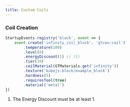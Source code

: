```yaml
---
title: Custom Coils
---
```

### Coil Creation
```js
StartupEvents.registry('block', event => {
    event.create('infinity_coil_block', 'gtceu:coil')
        .temperature(100)
        .level(0)
        .energyDiscount(1) // (1)
        .tier(10)
        .coilMaterial(GTMaterials.get('infinity'))
        .texture('kubejs:block/example_block')
        .hardness(5)
        .requiresTool(true)
        .material('metal')
})
```
1. The Energy Discount must be at least 1.